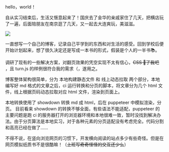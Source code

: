 hello，world！

自从实习结束后，生活又惬意起来了！国庆去了金华的亲戚家住了几天，把横店玩了一遍，后面陪朋友在南京逛了几天，又一起去大连爽玩，美滋滋。

![](https://cdn.jsdelivr.net/gh/Mingaaaaaaa/PictureBed@master/20241116/afd41edb8276881b87b79d2032eda228_720.webp)

一直想写一个自己的博客，记录自己平学到的东西和对生活的感受。回到学校后便开始计划起来，想了很久决定还是写成一本书的形式，假装是个人的一半书📚。

调研了现有的一些解决方案，对翻页效果的凭空实现不太有信心，~~CSS 🦈了我吧~~ ，且 turn.js 的样例很符合我的需求（，遂用之。

博客整体架构很简单，分为 本地构建静态文件 和 线上动态拉取 两个部分，本地编写好 md 格式的文章之后，ci 运行转换和分页的脚本，将文章分为几个 html 文件，线上根据页码动态拉取对应 html 文件，渲染到页面上。

本地转换使用了 showdown 转换 md 成 html，后在 puppeteer 中模拟渲染，分页。 目前看来 showdown 的转换不够全面，有些语法不能适配，puppeteer 的主要问题是跑 ci 的服务器打开的浏览器环境和本地很难一致，暂时没找到解决办法。由于分页算法是本地实习，对于各种元素的分页适配没有考虑完全。代码分割和高亮已经在做了......

不得不说，在竖向浏览网页的习惯下，开发横向阅读的站点多少有些奇怪。但是在网页模拟纸质书不是很酷嘛！（~~上班写奇奇怪怪的交互还少么~~）